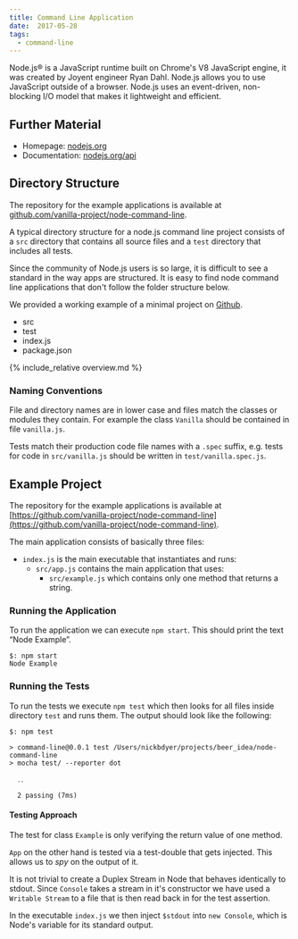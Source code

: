 ```yaml
---
title: Command Line Application
date:  2017-05-28
tags:
  - command-line
---
```


Node.js® is a JavaScript runtime built on Chrome's V8 JavaScript engine, it was created by Joyent engineer Ryan Dahl.
Node.js allows you to use JavaScript outside of a browser.
Node.js uses an event-driven, non-blocking I/O model that makes it lightweight and efficient.


## Further Material

- Homepage: [nodejs.org](https://nodejs.org/)
- Documentation: [nodejs.org/api](https://nodejs.org/api)

## Directory Structure

The repository for the example applications is available at [github.com/vanilla-project/node-command-line](https://github.com/vanilla-project/node-command-line).

A typical directory structure for a node.js command line project consists of a `src` directory that contains all source files and a `test` directory that includes all tests.

Since the community of Node.js users is so large, it is difficult to see a standard in the way apps are structured.
It is easy to find node command line applications that don't follow the folder structure below.

We provided a working example of a minimal project on [Github](https://github.com/vanilla-project/node-command-line).

<ul class="directory-structure">
  <li class="directory">src</li>
  <li class="directory">test</li>
  <li class="js file">index.js</li>
  <li class="json file">package.json</li>
</ul>

{% include_relative overview.md %}

### Naming Conventions

File and directory names are in lower case and files match the classes or modules they contain.
For example the class `Vanilla` should be contained in file `vanilla.js`.

Tests match their production code file names with a `.spec` suffix, e.g. tests for code in `src/vanilla.js` should be written in `test/vanilla.spec.js`.


## Example Project

The repository for the example applications is available at [https://github.com/vanilla-project/node-command-line](https://github.com/vanilla-project/node-command-line).

The main application consists of basically three files:

- `index.js` is the main executable that instantiates and runs:
  - `src/app.js` contains the main application that uses:
    - `src/example.js` which contains only one method that returns a string.


### Running the Application

To run the application we can execute `npm start`.
This should print the text &ldquo;Node Example&rdquo;.

```
$: npm start
Node Example
```

### Running the Tests

To run the tests we execute `npm test` which then looks for all files inside directory `test` and runs them.
The output should look like the following:

```
$: npm test

> command-line@0.0.1 test /Users/nickbdyer/projects/beer_idea/node-command-line
> mocha test/ --reporter dot

  ․․

  2 passing (7ms)

```


#### Testing Approach

The test for class `Example` is only verifying the return value of one method.

`App` on the other hand is tested via a test-double that gets injected.
This allows us to _spy_ on the output of it.

It is not trivial to create a Duplex Stream in Node that behaves identically to
stdout. Since `Console` takes a stream in it's constructor we have used
a `Writable Stream` to a file that is then read back in for the test assertion.

In the executable `index.js` we then inject `$stdout` into `new Console`, which is Node's variable for its standard output.

